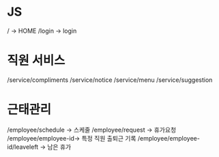 # JS 
/ -> HOME
/login -> login

# 직원 서비스
/service/compliments
/service/notice
/service/menu 
/service/suggestion 

# 근태관리 
/employee/schedule -> 스케줄 
/employee/request -> 휴가요청
/employee/employee-id-> 특정 직원 출퇴근 기록
/employee/employee-id/leaveleft -> 남은 휴가 